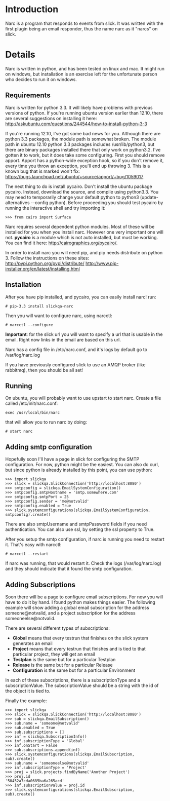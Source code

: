 # Introduction #

Narc is a program that responds to events from slick.  It was written with the first plugin being an email responder, thus the name narc as it "narcs" on slick.

# Details #

Narc is written in python, and has been tested on linux and mac.  It might run on windows, but installation is an exercise left for the unfortunate person who decides to run it on windows.

## Requirements ##

Narc is written for python 3.3.  It will likely have problems with previous versions of python.  If you're running ubuntu version earlier than 12.10, there are several suggestions on installing it here:
http://askubuntu.com/questions/244544/how-to-install-python-3-3

If you're running 12.10, I've got some bad news for you.  Although there are python 3.3 packages, the module path is somewhat broken.  The module path in ubuntu 12.10 python 3.3 packages includes /usr/lib/python3, but there are binary packages installed there that only work on python3.2.  I've gotten it to work, but it does take some configuring.  First you should remove apport.  Apport has a python-wide exception hook, so if you don't remove it, every time you throw an exception, you'll end up throwing 3.  This is a known bug that is marked won't fix: https://bugs.launchpad.net/ubuntu/+source/apport/+bug/1059017

The next thing to do is install pycairo.  Don't install the ubuntu package pycairo.  Instead, download the source, and compile using python3.3.  You may need to temporarily change your default python to python3 (update-alternatives --config python).  Before proceeding you should test pycairo by running the interactive shell and try importing it:
```
>>> from cairo import Surface
```

Narc requires several dependent python modules.  Most of these will be installed for you when you install narc.  However one very important one will not.  **pycairo** is a module which is not auto installed, but must be working.  You can find it here: http://cairographics.org/pycairo/.

In order to install narc you will need pip, and pip needs distribute on python 3.  Follow the instructions on these sites:
http://pypi.python.org/pypi/distribute/
http://www.pip-installer.org/en/latest/installing.html

## Installation ##

After you have pip installed, and pycairo, you can easily install narc!  run:
```
# pip-3.3 install slickqa-narc
```

Then you will want to configure narc, using narcctl:
```
# narcctl --configure
```

**Important**: for the slick url you will want to specify a url that is usable in the email.  Right now links in the email are based on this url.

Narc has a config file in /etc/narc.conf, and it's logs by default go to /var/log/narc.log

If you have previously configured slick to use an AMQP broker (like rabbitmq), then you should be all set!

## Running ##

On ubuntu, you will probably want to use upstart to start narc.  Create a file called /etc/init/narc.conf:
```
exec /usr/local/bin/narc
```

that will allow you to run narc by doing:
```
# start narc
```

## Adding smtp configuration ##

Hopefully soon I'll have a page in slick for configuring the SMTP configuration.  For now, python might be the easiest.  You can also do curl, but since python is already installed by this point, you can use python:

```
>>> import slickqa
>>> slick = slickqa.SlickConnection('http://localhost:8080')
>>> smtpconfig = slickqa.EmailSystemConfiguration()
>>> smtpconfig.smtpHostname = 'smtp.somewhere.com'
>>> smtpconfig.smtpPort = 25
>>> smtpconfig.sender = 'me@notvalid'
>>> smtpconfig.enabled = True
>>> slick.systemconfigurations(slickqa.EmailSystemConfiguration, smtpconfig).create()
```

There are also smtpUsername and smtpPassword fields if you need authentication.  You can also use ssl, by setting the ssl property to True.

After you setup the smtp configuration, if narc is running you need to restart it.  That's easy with narcctl:
```
# narcctl --restart
```

If narc was running, that would restart it.  Check the logs (/var/log/narc.log) and they should indicate that it found the smtp configuration.

## Adding Subscriptions ##

Soon there will be a page to configure email subscriptions.  For now you will have to do it by hand.  I found python makes things easier.  The following example will show adding a global email subscription for the address someone@notvalid, and a project subscription for the address someoneelse@notvalid.

There are several different types of subscriptions:
  * **Global** means that every testrun that finishes on the slick system generates an email
  * **Project** means that every testrun that finishes and is tied to that particular project, they will get an email
  * **Testplan** is the same but for a particular Testplan
  * **Release** is the same but for a particular Release
  * **Configuration** is the same but for a particular Environment

In each of these subscriptions, there is a subscriptionType and a subscriptionValue.  The subscriptionValue should be a string with the id of the object it is tied to.

Finally the example:
```
>>> import slickqa
>>> slick = slickqa.SlickConnection('http://localhost:8080')
>>> sub = slickqa.EmailSubscription()
>>> sub.name = 'someone@notvalid'
>>> sub.enabled = True
>>> sub.subscriptions = []
>>> inf = slickqa.SubscriptionInfo()
>>> inf.subscriptionType = 'Global'
>>> inf.onStart = False
>>> sub.subscriptions.append(inf)
>>> slick.systemconfigurations(slickqa.EmailSubscription, sub).create()
>>> sub.name = 'someoneelse@notvalid'
>>> inf.subscriptionType = 'Project'
>>> proj = slick.projects.findByName('Another Project')
>>> proj.id
'50452a7cda0685ba6a265acd'
>>> inf.subscriptionValue = proj.id
>>> slick.systemconfigurations(slickqa.EmailSubscription, sub).create()
```